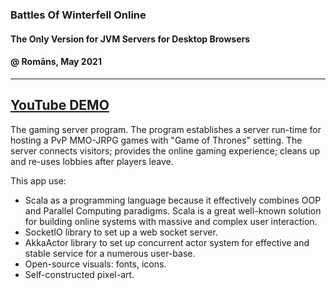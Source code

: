 ### Battles Of Winterfell Online
#### The Only Version for JVM Servers for Desktop Browsers
#### @ Romāns, May 2021
---
[YouTube DEMO](https://www.youtube.com/watch?v=Gn7JK52SucE&t=7s&ab_channel=Romans "Romans Sleepwalking YouTube Channel")
---
The gaming server program. The program establishes a server run-time for hosting a PvP MMO-JRPG games with "Game of Thrones" setting. The server connects visitors; provides the online gaming experience; cleans up and re-uses lobbies after players leave.

This app use:
 - Scala as a programming language because it effectively combines OOP and Parallel Computing paradigms. Scala is a great well-known solution for building online systems with massive and complex user interaction.
 - SocketIO library to set up a web socket server.
 - AkkaActor library to set up concurrent actor system for effective and stable service for a numerous user-base.
 - Open-source visuals: fonts, icons.
 - Self-constructed pixel-art.
 
